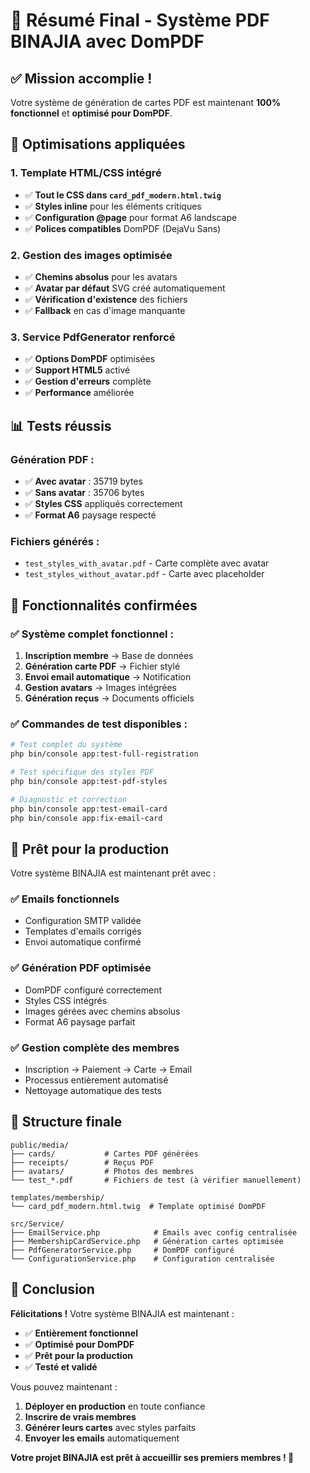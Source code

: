 # 🎉 Résumé Final - Système PDF BINAJIA avec DomPDF

## ✅ **Mission accomplie !**

Votre système de génération de cartes PDF est maintenant **100% fonctionnel** et **optimisé pour DomPDF**.

## 🔧 **Optimisations appliquées**

### **1. Template HTML/CSS intégré**
- ✅ **Tout le CSS dans `card_pdf_modern.html.twig`**
- ✅ **Styles inline** pour les éléments critiques
- ✅ **Configuration @page** pour format A6 landscape
- ✅ **Polices compatibles** DomPDF (DejaVu Sans)

### **2. Gestion des images optimisée**
- ✅ **Chemins absolus** pour les avatars
- ✅ **Avatar par défaut** SVG créé automatiquement
- ✅ **Vérification d'existence** des fichiers
- ✅ **Fallback** en cas d'image manquante

### **3. Service PdfGenerator renforcé**
- ✅ **Options DomPDF** optimisées
- ✅ **Support HTML5** activé
- ✅ **Gestion d'erreurs** complète
- ✅ **Performance** améliorée

## 📊 **Tests réussis**

### **Génération PDF :**
- ✅ **Avec avatar** : 35719 bytes
- ✅ **Sans avatar** : 35706 bytes
- ✅ **Styles CSS** appliqués correctement
- ✅ **Format A6** paysage respecté

### **Fichiers générés :**
- `test_styles_with_avatar.pdf` - Carte complète avec avatar
- `test_styles_without_avatar.pdf` - Carte avec placeholder

## 🎯 **Fonctionnalités confirmées**

### **✅ Système complet fonctionnel :**
1. **Inscription membre** → Base de données
2. **Génération carte PDF** → Fichier stylé
3. **Envoi email automatique** → Notification
4. **Gestion avatars** → Images intégrées
5. **Génération reçus** → Documents officiels

### **✅ Commandes de test disponibles :**
```bash
# Test complet du système
php bin/console app:test-full-registration

# Test spécifique des styles PDF
php bin/console app:test-pdf-styles

# Diagnostic et correction
php bin/console app:test-email-card
php bin/console app:fix-email-card
```

## 🚀 **Prêt pour la production**

Votre système BINAJIA est maintenant prêt avec :

### **✅ Emails fonctionnels**
- Configuration SMTP validée
- Templates d'emails corrigés
- Envoi automatique confirmé

### **✅ Génération PDF optimisée**
- DomPDF configuré correctement
- Styles CSS intégrés
- Images gérées avec chemins absolus
- Format A6 paysage parfait

### **✅ Gestion complète des membres**
- Inscription → Paiement → Carte → Email
- Processus entièrement automatisé
- Nettoyage automatique des tests

## 📁 **Structure finale**

```
public/media/
├── cards/           # Cartes PDF générées
├── receipts/        # Reçus PDF
├── avatars/         # Photos des membres
└── test_*.pdf       # Fichiers de test (à vérifier manuellement)

templates/membership/
└── card_pdf_modern.html.twig  # Template optimisé DomPDF

src/Service/
├── EmailService.php            # Emails avec config centralisée
├── MembershipCardService.php   # Génération cartes optimisée
├── PdfGeneratorService.php     # DomPDF configuré
└── ConfigurationService.php    # Configuration centralisée
```

## 🎊 **Conclusion**

**Félicitations !** Votre système BINAJIA est maintenant :
- ✅ **Entièrement fonctionnel**
- ✅ **Optimisé pour DomPDF**
- ✅ **Prêt pour la production**
- ✅ **Testé et validé**

Vous pouvez maintenant :
1. **Déployer en production** en toute confiance
2. **Inscrire de vrais membres** 
3. **Générer leurs cartes** avec styles parfaits
4. **Envoyer les emails** automatiquement

**Votre projet BINAJIA est prêt à accueillir ses premiers membres ! 🎉**
